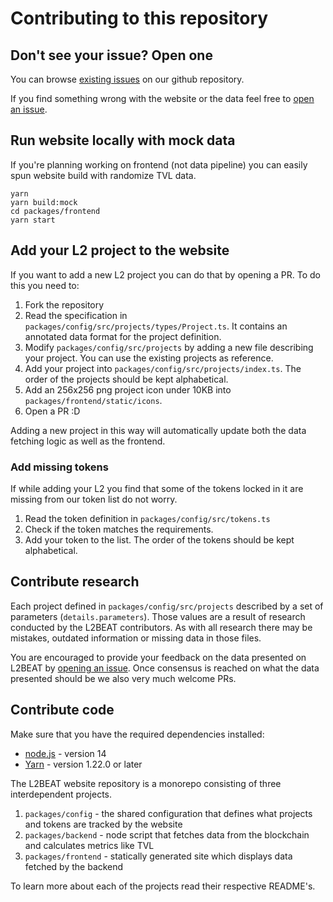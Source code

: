 # Contributing to this repository

## Don't see your issue? Open one

You can browse [existing issues](https://github.com/l2beat/l2beat/issues) on our github repository.

If you find something wrong with the website or the data feel free to [open an issue](https://github.com/l2beat/l2beat/issues/new).

## Run website locally with mock data

If you're planning working on frontend (not data pipeline) you can easily spun website build with randomize TVL data.

```
yarn
yarn build:mock
cd packages/frontend
yarn start
```

## Add your L2 project to the website

If you want to add a new L2 project you can do that by opening a PR. To do this you need to:

1. Fork the repository
2. Read the specification in `packages/config/src/projects/types/Project.ts`. It contains an annotated data format for the project definition.
3. Modify `packages/config/src/projects` by adding a new file describing your project. You can use the existing projects as reference.
4. Add your project into `packages/config/src/projects/index.ts`. The order of the projects should be kept alphabetical.
5. Add an 256x256 png project icon under 10KB into `packages/frontend/static/icons`.
6. Open a PR :D

Adding a new project in this way will automatically update both the data fetching logic as well as the frontend.

### Add missing tokens

If while adding your L2 you find that some of the tokens locked in it are missing from our token list do not worry.

1. Read the token definition in `packages/config/src/tokens.ts`
2. Check if the token matches the requirements.
3. Add your token to the list. The order of the tokens should be kept alphabetical.

## Contribute research

Each project defined in `packages/config/src/projects` described by a set of parameters (`details.parameters`). Those values are a result of research conducted by the L2BEAT contributors. As with all research there may be mistakes, outdated information or missing data in those files.

You are encouraged to provide your feedback on the data presented on L2BEAT by [opening an issue](https://github.com/l2beat/l2beat/issues/new). Once consensus is reached on what the data presented should be we also very much welcome PRs.

## Contribute code

Make sure that you have the required dependencies installed:

- [node.js](https://nodejs.org/en/) - version 14
- [Yarn](https://classic.yarnpkg.com/en/docs/install) - version 1.22.0 or later

The L2BEAT website repository is a monorepo consisting of three interdependent projects.

1. `packages/config` - the shared configuration that defines what projects and tokens are tracked by the website
2. `packages/backend` - node script that fetches data from the blockchain and calculates metrics like TVL
3. `packages/frontend` - statically generated site which displays data fetched by the backend

To learn more about each of the projects read their respective README's.

